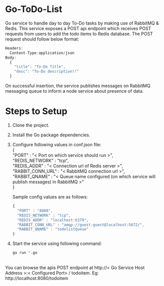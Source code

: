 # Go-ToDo-List
Go service to handle day to day To-Do tasks by making use of RabbitMQ & Redis. This service exposes a POST api endpoint which receives POST requests from users to add the todo items to Redis database. The POST request should follow below format: <br/>
````js
Headers:
  Content-Type:application/json
Body:
  {
    "title": "To-Do Title",
    "desc": "To-Do description!!"
  }
````
On successful insertion, the service publishes messages on RabbitMQ messaging queue to inform a node service about presence of data. 


# Steps to Setup
 
 1. Clone the project. <br/>
 
 2. Install the Go package dependencies.
    
 3. Configure following values in conf.json file: <br />
    { <br />
        "PORT" : "< Port on which service should run >", <br />
        "REDIS_NETWORK" : "tcp", <br />
        "REDIS_ADDR" : "< Connection url of Redis server >", <br />
        "RABBIT_CONN_URL" : "< RabbitMQ connection url >", <br />
        "RABBIT_QNAME" : "< Queue name configured (on which service will publish messages) in RabbitMQ >" <br />
    } <br />
    
    Sample config values are as follows: <br />
    ````js
    {
      "PORT" : "8080",
      "REDIS_NETWORK" : "tcp",
      "REDIS_ADDR" : "localhost:6379",
      "RABBIT_CONN_URL" : "amqp://guest:guest@localhost:5672/",
      "RABBIT_QNAME" : "todolistqueue"
    }
    ````
    
 4. Start the service using following command: <br />
    ````bash 
    go run *.go
    ````
<br />
You can browse the apis POST endpoint at http://< Go Service Host Address >:< Configured Port> / todoitem. 
Eg: http://localhost:8080/todoitem 

